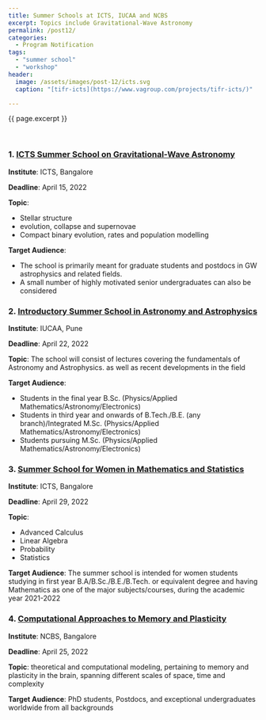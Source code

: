 ```yaml
---
title: Summer Schools at ICTS, IUCAA and NCBS
excerpt: Topics include Gravitational-Wave Astronomy
permalink: /post12/
categories:
  - Program Notification
tags:
  - "summer school"
  - "workshop"
header:
  image: /assets/images/post-12/icts.svg
  caption: "[tifr-icts](https://www.vagroup.com/projects/tifr-icts/)"

---
```


<span class="excerpt">{{ page.excerpt }}</span>

<br>

### 1. [**ICTS Summer School on Gravitational-Wave Astronomy**](https://www.icts.res.in/program/gws2022)
 
  **Institute**: ICTS, Bangalore

  **Deadline**: April 15, 2022

  **Topic**:
  - Stellar structure
  - evolution, collapse and supernovae
  - Compact binary evolution, rates and population modelling

  **Target Audience**: 
  - The school is primarily meant for graduate students and postdocs in GW astrophysics and related fields.
  - A small number of highly motivated senior undergraduates can also be considered

### 2. [**Introductory Summer School in Astronomy and Astrophysics**](http://www.iucaa.in/Stu-Prog-ISSIA.html)
 
  **Institute**: IUCAA, Pune

  **Deadline**: April 22, 2022

  **Topic**: The school will consist of lectures covering the fundamentals of Astronomy and Astrophysics. as well as recent developments in the field

  **Target Audience**: 
  - Students in the final year B.Sc. (Physics/Applied Mathematics/Astronomy/Electronics)
  - Students in third year and onwards of B.Tech./B.E. (any branch)/Integrated M.Sc. (Physics/Applied Mathematics/Astronomy/Electronics)
  - Students pursuing M.Sc. (Physics/Applied Mathematics/Astronomy/Electronics)

### 3. [**Summer School for Women in Mathematics and Statistics**](https://www.icts.res.in/program/swms2022)
 
  **Institute**: ICTS, Bangalore

  **Deadline**: April 29, 2022

  **Topic**: 
  - Advanced Calculus
  - Linear Algebra
  - Probability
  - Statistics

  **Target Audience**: The summer school is intended for women students studying in first year B.A/B.Sc./B.E./B.Tech. or equivalent degree and having Mathematics as one of the major subjects/courses, during the academic year 2021-2022

### 4. [**Computational Approaches to Memory and Plasticity**](https://camp.ncbs.res.in/)
 
  **Institute**: NCBS, Bangalore

  **Deadline**: April 25, 2022

  **Topic**: theoretical and computational modeling, pertaining to memory and plasticity in the brain, spanning different scales of space, time and complexity

  **Target Audience**: PhD students, Postdocs, and exceptional undergraduates worldwide from all backgrounds

